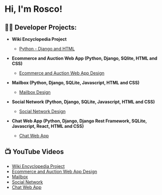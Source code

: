 <h1>Hi, I'm Rosco!</h1>

<h2>👨‍💻 Developer Projects:</h2>

- <b>Wiki Encyclopedia Project</b>
  - [Python - Django and HTML](https://github.com/RoscoAdams/WikiEncyclopedia)
- <b>Ecommerce and Auction Web App (Python, Django, SQlite, HTML and CSS)</b>
  - [Ecommerce and Auction Web App Design](https://github.com/RoscoAdams/Ecommerce)
- <b>Mailbox (Python, Django, SQLite, Javascript, HTML and CSS)</b>
  - [Mailbox Design](https://github.com/joshmadakor1/Sentinel-Lab)

- <b>Social Network (Python, Django, SQLite, Javascript, HTML and CSS)</b>
  - [Social Network Design](https://github.com/joshmadakor1/EncrypterPOC)
 
- <b>Chat Web App (Python, Django, Django Rest Framework, SQLite, Javascript, React, HTML and CSS)</b>
  - [Chat Web App](https://github.com/joshmadakor1/Package-Delivery-Pathfinding-Algorithm)

<h2>📺 YouTube Videos</h2>

- [Wiki Encyclopedia Project](https://www.youtube.com/watch?v=a83ASGn_V_s)
- [Ecommerce and Auction Web App Design](https://www.youtube.com/watch?v=uHy3oM7NnoU)
- [Mailbox](https://www.youtube.com/watch?v=N-L9hklSlNk)
- [Social Network](https://www.youtube.com/watch?v=OfvdQeh79s0)
- [Chat Web App](https://www.youtube.com/watch?v=E2MwRWxDBkA)

